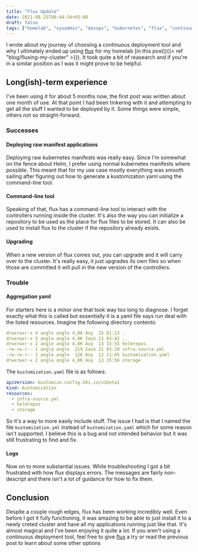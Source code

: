 ```yaml
---
title: "Flux Update"
date: 2021-08-25T00:44:34+03:00
draft: false
tags: ["homelab", "sysadmin", "devops", "kubernetes", "flux", "continuous deployment"]
---
```


I wrote about my journey of choosing a continuous deployment tool and why I ultimately ended up using [flux](https://toolkit.fluxcd.io/) for my homelab [in this post]({{< ref "blog/fluxing-my-cluster" >}}).
It took quite a bit of reasearch and if you're in a similar position as I was it might prove to be helpful.

## Long(ish)-term experience
I've been using it for about 5 months now, the first post was written about one month of use.
At that point I had been tinkering with it and attempting to get all the stuff I wanted to be deployed by it.
Some things were simple, others not so straight-forward.

### Successes

#### Deploying raw manifest applications
Deploying raw kubernetes manifests was really easy.
Since I'm somewhat on the fence about Helm, I prefer using normal kubernetes manifests where possible.
This meant that for my use case mostly everything was smooth sailing after figuring out how to generate a kustomization yaml using the command-line tool.

#### Command-line tool
Speaking of that, flux has a command-line tool to interact with the controllers running inside the cluster.
It's also the way you can initialize a repository to be used as the place for flux files to be stored.
It can also be used to install flux to the cluster if the repository already exists.

#### Upgrading
When a new version of flux comes out, you can upgrade and it will carry over to the cluster.
It's really easy, it just upgrades its own files so when those are committed it will pull in the new version of the controllers.

### Trouble

#### Aggregation yaml
For starters here is a minor one that took way too long to diagnose.
I forget exactly what this is called but essentially it is a yaml file says run deal with the listed resources.
Imagine the following directory contents:

```yaml
drwxrwxr-x 4 angle angle 4,0K Αυγ  25 01:23 .
drwxrwxr-x 5 angle angle 4,0K Ιουλ 21 03:42 ..
drwxrwxr-x 2 angle angle 4,0K Αυγ  13 15:55 helmrepos
-rw-rw-r-- 1 angle angle  219 Ιουλ 21 03:20 infra-source.yml
-rw-rw-r-- 1 angle angle  126 Αυγ  12 11:45 kustomization.yaml
drwxrwxr-x 2 angle angle 4,0K Αυγ  13 15:56 storage
```

The `kustomization.yaml` file is as follows:

```yaml
apiVersion: kustomize.config.k8s.io/v1beta1
kind: Kustomization
resources:
  - infra-source.yml
  - helmrepos
  - storage
```

So it's a way to more easily include stuff.
The issue I had is that I named the file `kustomization.yml` instead of `kustomization.yaml` which for some reason isn't supported.
I believe this is a bug and not intended behavior but it was still frustrating to find and fix.

#### Logs
Now on to more substantial issues.
While troubleshooting I got a bit frustrated with how flux displays errors.
The messages are fairly non-descript and there isn't a lot of guidance for how to fix them.

## Conclusion
Despite a couple rough edges, flux has been working incredibly well.
Even before I got it fully functioning, it was amazing to be able to just install it to a newly creted cluster and have all my applications running just like that.
It's almost magical and I've been enjoying it quite a lot.
If you aren't using a continuous deployment tool, feel free to give [flux](https://toolkit.fluxcd.io/) a try or read the previous post to learn about some other options
